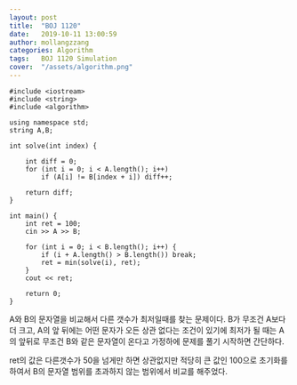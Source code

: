```yaml
---
layout: post
title:  "BOJ 1120"
date:   2019-10-11 13:00:59
author: mollangzzang
categories: Algorithm
tags:	BOJ 1120 Simulation 
cover:  "/assets/algorithm.png"
---
```


```
#include <iostream>
#include <string>
#include <algorithm>

using namespace std;
string A,B;

int solve(int index) {

	int diff = 0;
	for (int i = 0; i < A.length(); i++) 
		if (A[i] != B[index + i]) diff++;
	
	return diff;
}

int main() {
	int ret = 100;
	cin >> A >> B;

	for (int i = 0; i < B.length(); i++) {
		if (i + A.length() > B.length()) break;
		ret = min(solve(i), ret);
	}
	cout << ret;

	return 0;
}
```

A와 B의 문자열을 비교해서 다른 갯수가 최저일때를 찾는 문제이다.
B가 무조건 A보다 더 크고, A의 앞 뒤에는 어떤 문자가 오든 상관 없다는 조건이 있기에 최저가 될 때는 A의 앞뒤로 무조건 B와 같은 문자열이 온다고 가정하에
문제를 풀기 시작하면 간단하다.

ret의 값은 다른갯수가 50을 넘게만 하면 상관없지만 적당히 큰 값인 100으로 초기화를 하여서 B의 문자열 범위를 초과하지 않는 범위에서 비교를 해주었다.
